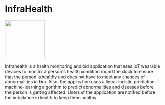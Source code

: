 
# InfraHealth

<img src="https://user-images.githubusercontent.com/54495417/110834929-24f26b80-82c4-11eb-9a0a-a2637f12de5e.png" width="128" height="128"/>

<p>Infrahealth is a health monitoring android application that uses IoT wearable devices to monitor a person's health condition round the clock to ensure that the person is healthy and does not have to meet any chances of abnormalities in him. Also, the application uses a linear logistic prediction machine-learning algorithm to predict abnormalities and diseases before the person is getting affected. Users of the application are notified before the imbalance in health to keep them healthy.</p>



